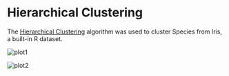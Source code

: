 # Hierarchical Clustering

The [Hierarchical Clustering](https://en.wikipedia.org/wiki/Hierarchical_clustering) algorithm was used to cluster Species from Iris, a built-in R dataset.

![plot1](https://user-images.githubusercontent.com/74436565/132057937-8ad2f518-9158-41ed-bb77-0559a2d0cedf.png)

![plot2](https://user-images.githubusercontent.com/74436565/132057951-1f4596a3-cc51-4359-9def-fcdd218d8c8f.png)
